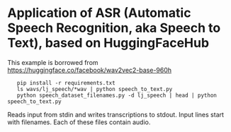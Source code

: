 # Application of ASR (Automatic Speech Recognition, aka Speech to Text), based on HuggingFaceHub

This example is borrowed from https://huggingface.co/facebook/wav2vec2-base-960h

```shell
   pip install -r requirements.txt
   ls wavs/lj_speech/*wav | python speech_to_text.py
   python speech_dataset_filenames.py -d lj_speech | head | python speech_to_text.py
```

Reads input from stdin and writes transcriptions to stdout.
Input lines start with filenames.  Each of these files contain audio.
